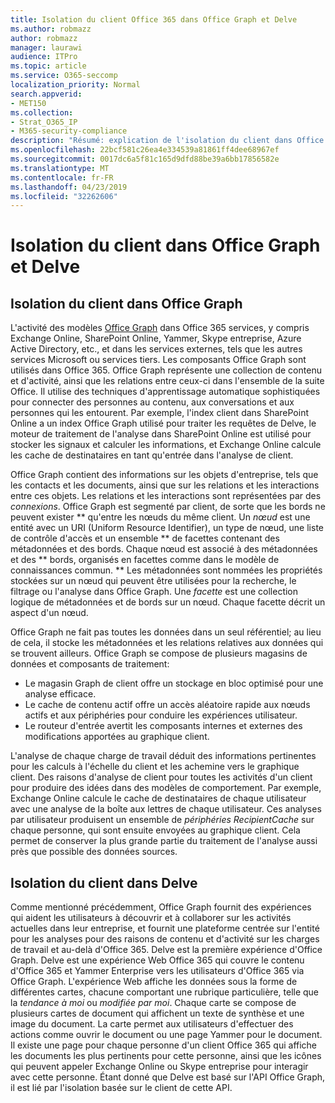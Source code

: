 ```yaml
---
title: Isolation du client Office 365 dans Office Graph et Delve
ms.author: robmazz
author: robmazz
manager: laurawi
audience: ITPro
ms.topic: article
ms.service: O365-seccomp
localization_priority: Normal
search.appverid:
- MET150
ms.collection:
- Strat_O365_IP
- M365-security-compliance
description: "Résumé: explication de l'isolation du client dans Office Graph et dans Delve."
ms.openlocfilehash: 22bcf581c26ea4e334539a81861ff4dee68967ef
ms.sourcegitcommit: 0017dc6a5f81c165d9dfd88be39a6bb17856582e
ms.translationtype: MT
ms.contentlocale: fr-FR
ms.lasthandoff: 04/23/2019
ms.locfileid: "32262606"
---
```

# <a name="tenant-isolation-in-the-office-graph-and-delve"></a>Isolation du client dans Office Graph et Delve

## <a name="tenant-isolation-in-the-office-graph"></a>Isolation du client dans Office Graph
L'activité des modèles [Office Graph](https://dev.office.com/officegraph) dans Office 365 services, y compris Exchange Online, SharePoint Online, Yammer, Skype entreprise, Azure Active Directory, etc., et dans les services externes, tels que les autres services Microsoft ou services tiers. Les composants Office Graph sont utilisés dans Office 365. Office Graph représente une collection de contenu et d'activité, ainsi que les relations entre ceux-ci dans l'ensemble de la suite Office. Il utilise des techniques d'apprentissage automatique sophistiquées pour connecter des personnes au contenu, aux conversations et aux personnes qui les entourent. Par exemple, l'index client dans SharePoint Online a un index Office Graph utilisé pour traiter les requêtes de Delve, le moteur de traitement de l'analyse dans SharePoint Online est utilisé pour stocker les signaux et calculer les informations, et Exchange Online calcule les cache de destinataires en tant qu'entrée dans l'analyse de client.

Office Graph contient des informations sur les objets d'entreprise, tels que les contacts et les documents, ainsi que sur les relations et les interactions entre ces objets. Les relations et les interactions sont représentées par des *connexions*. Office Graph est segmenté par client, de sorte que les bords ne peuvent exister ** qu'entre les nœuds du même client. Un *nœud* est une entité avec un URI (Uniform Resource Identifier), un type de nœud, une liste de contrôle d'accès et un ensemble ** de facettes contenant des métadonnées et des bords. Chaque nœud est associé à des métadonnées et des ** bords, organisés en facettes comme dans le modèle de connaissances commun. ** Les métadonnées sont nommées les propriétés stockées sur un nœud qui peuvent être utilisées pour la recherche, le filtrage ou l'analyse dans Office Graph. Une *facette* est une collection logique de métadonnées et de bords sur un nœud. Chaque facette décrit un aspect d'un nœud. 

Office Graph ne fait pas toutes les données dans un seul référentiel; au lieu de cela, il stocke les métadonnées et les relations relatives aux données qui se trouvent ailleurs. Office Graph se compose de plusieurs magasins de données et composants de traitement:
- Le magasin Graph de client offre un stockage en bloc optimisé pour une analyse efficace.
- Le cache de contenu actif offre un accès aléatoire rapide aux nœuds actifs et aux périphéries pour conduire les expériences utilisateur.
- Le routeur d'entrée avertit les composants internes et externes des modifications apportées au graphique client.

L'analyse de chaque charge de travail déduit des informations pertinentes pour les calculs à l'échelle du client et les achemine vers le graphique client. Des raisons d'analyse de client pour toutes les activités d'un client pour produire des idées dans des modèles de comportement. Par exemple, Exchange Online calcule le cache de destinataires de chaque utilisateur avec une analyse de la boîte aux lettres de chaque utilisateur. Ces analyses par utilisateur produisent un ensemble de *périphéries RecipientCache* sur chaque personne, qui sont ensuite envoyées au graphique client. Cela permet de conserver la plus grande partie du traitement de l'analyse aussi près que possible des données sources.

## <a name="tenant-isolation-in-delve"></a>Isolation du client dans Delve
Comme mentionné précédemment, Office Graph fournit des expériences qui aident les utilisateurs à découvrir et à collaborer sur les activités actuelles dans leur entreprise, et fournit une plateforme centrée sur l'entité pour les analyses pour des raisons de contenu et d'activité sur les charges de travail et au-delà d'Office 365. Delve est la première expérience d'Office Graph.
Delve est une expérience Web Office 365 qui couvre le contenu d'Office 365 et Yammer Enterprise vers les utilisateurs d'Office 365 via Office Graph. L'expérience Web affiche les données sous la forme de différentes cartes, chacune comportant une rubrique particulière, telle que la *tendance à moi* ou *modifiée par moi*. Chaque carte se compose de plusieurs cartes de document qui affichent un texte de synthèse et une image du document. La carte permet aux utilisateurs d'effectuer des actions comme ouvrir le document ou une page Yammer pour le document. Il existe une page pour chaque personne d'un client Office 365 qui affiche les documents les plus pertinents pour cette personne, ainsi que les icônes qui peuvent appeler Exchange Online ou Skype entreprise pour interagir avec cette personne. Étant donné que Delve est basé sur l'API Office Graph, il est lié par l'isolation basée sur le client de cette API.